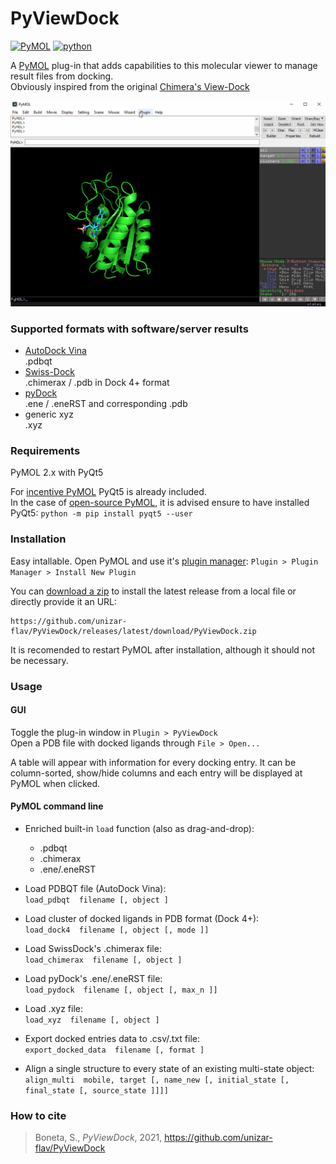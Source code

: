 # PyViewDock


[![PyMOL](https://img.shields.io/badge/PyMOL-2.x-green.svg)](https://pymolwiki.org)
[![python](https://img.shields.io/badge/python-3.6+-red.svg)](https://www.python.org/)

A [PyMOL](https://pymolwiki.org) plug-in that adds capabilities to this molecular viewer to manage result files from docking.  
Obviously inspired from the original [Chimera's View-Dock](https://www.cgl.ucsf.edu/chimera/docs/ContributedSoftware/viewdock/framevd.html)


![usage example](examples/usage_01.gif)


### Supported formats with software/server results

* [AutoDock Vina](https://autodock-vina.readthedocs.io) \
    .pdbqt
* [Swiss-Dock](http://www.swissdock.ch/) \
    .chimerax / .pdb in Dock 4+ format
* [pyDock](https://life.bsc.es/pid/pydock/) \
    .ene / .eneRST and corresponding .pdb
* generic xyz \
    .xyz


### Requirements

PyMOL 2.x with PyQt5

For [incentive PyMOL](https://pymol.org/2/) PyQt5 is already included.  
In the case of [open-source PyMOL](https://github.com/schrodinger/pymol-open-source), it is advised ensure to have installed PyQt5: `python -m pip install pyqt5 --user`


### Installation

Easy intallable. Open PyMOL and use it's [plugin manager](https://pymolwiki.org/index.php/Plugin_Manager): `Plugin > Plugin Manager > Install New Plugin`

You can [download a zip](https://github.com/unizar-flav/PyViewDock/releases/latest/download/PyViewDock.zip) to install the latest release from a local file or directly provide it an URL:

```
https://github.com/unizar-flav/PyViewDock/releases/latest/download/PyViewDock.zip
```

It is recomended to restart PyMOL after installation, although it should not be necessary.


### Usage

#### GUI

Toggle the plug-in window in `Plugin > PyViewDock`  
Open a PDB file with docked ligands through `File > Open...`

A table will appear with information for every docking entry. It can be column-sorted, show/hide columns and each entry will be displayed at PyMOL when clicked.

#### PyMOL command line

  - Enriched built-in `load` function (also as drag-and-drop):
      * .pdbqt
      * .chimerax
      * .ene/.eneRST

  - Load PDBQT file (AutoDock Vina): \
      `load_pdbqt  filename [, object ]`

  - Load cluster of docked ligands in PDB format (Dock 4+): \
      `load_dock4  filename [, object [, mode ]]`

  - Load SwissDock's .chimerax file: \
      `load_chimerax  filename [, object ]`

  - Load pyDock's .ene/.eneRST file: \
      `load_pydock  filename [, object [, max_n ]]`

  - Load .xyz file: \
      `load_xyz  filename [, object ]`

  - Export docked entries data to .csv/.txt file: \
      `export_docked_data  filename [, format ]`

  - Align a single structure to every state of an existing multi-state object: \
      `align_multi  mobile, target [, name_new [, initial_state [, final_state [, source_state ]]]]`

### How to cite
  > Boneta, S., _PyViewDock_, 2021, https://github.com/unizar-flav/PyViewDock
